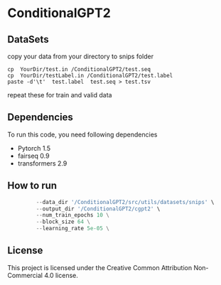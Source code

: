 # ConditionalGPT2

## DataSets 
copy your data from your directory to snips folder
```cd  /ConditionalGPT2/src/utils/
cp  YourDir/test.in /ConditionalGPT2/test.seq
cp  YourDir/testLabel.in /ConditionalGPT2/test.label
paste -d'\t'  test.label  test.seq > test.tsv
```
repeat these for train and valid data

## Dependencies 
To run this code, you need following dependencies 
- Pytorch 1.5
- fairseq 0.9 
- transformers 2.9 

## How to run 
```python /ConditionalGPT2/src/bert_aug/cgpt2.py \
         --data_dir '/ConditionalGPT2/src/utils/datasets/snips' \
         --output_dir '/ConditionalGPT2/cgpt2' \
         --num_train_epochs 10 \
         --block_size 64 \
         --learning_rate 5e-05 \
```
## License

This project is licensed under the Creative Common Attribution Non-Commercial 4.0 license.

   


